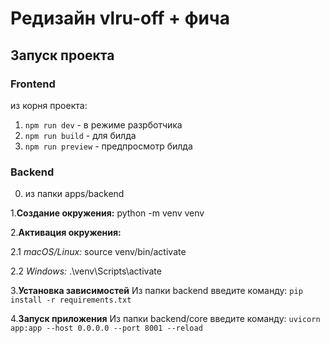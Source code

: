 # Редизайн vlru-off + фича
## Запуск проекта
### Frontend
из корня проекта:
1. ```npm run dev``` - в режиме разрботчика
2. ```npm run build``` - для билда
3. ```npm run preview``` - предпросмотр билда

### Backend
0. из папки apps/backend

1.**Создание окружения:**
python -m venv venv

2.**Активация окружения:**

2.1 *macOS/Linux:*
source venv/bin/activate

2.2 *Windows:*
.\venv\Scripts\activate

3.**Установка зависимостей**
Из папки backend введите команду:
```pip install -r requirements.txt```

4.**Запуск приложения**
Из папки backend/core введите команду:
```uvicorn app:app --host 0.0.0.0 --port 8001 --reload```
